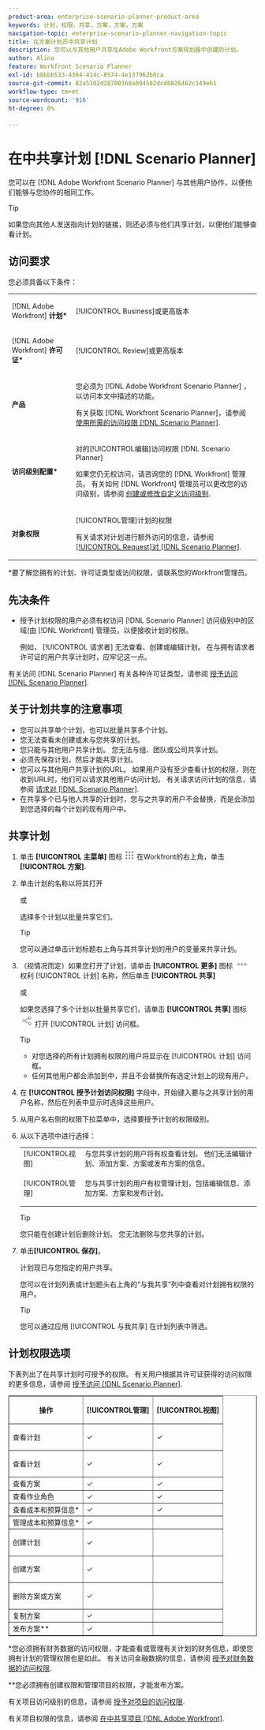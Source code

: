 ```yaml
---
product-area: enterprise-scenario-planner-product-area
keywords: 计划，权限，共享，方案，方案，方案
navigation-topic: enterprise-scenario-planner-navigation-topic
title: 在方案计划员中共享计划
description: 您可以与其他用户共享在Adobe Workfront方案规划器中创建的计划。
author: Alina
feature: Workfront Scenario Planner
exl-id: b8bbb533-4384-414c-8574-4e137962b8ca
source-git-commit: 82a5102d28700368a094502dcd6026462c149eb1
workflow-type: tm+mt
source-wordcount: '916'
ht-degree: 0%

---
```


# 在中共享计划 [!DNL Scenario Planner]

您可以在 [!DNL Adobe Workfront Scenario Planner] 与其他用户协作，以便他们能够与您协作的相同工作。

>[!TIP]
>
>如果您向其他人发送指向计划的链接，则还必须与他们共享计划，以便他们能够查看计划。

## 访问要求

您必须具备以下条件：

<table style="table-layout:auto"> 
 <col> 
 <col> 
 <tbody> 
  <tr> 
   <td> <p>[!DNL Adobe Workfront]<b> 计划*</b> </p> </td> 
   <td>[!UICONTROL Business]或更高版本</td> 
  </tr> 
  <tr> 
   <td> <p>[!DNL Adobe Workfront]<b> 许可证*</b> </p> </td> 
   <td> <p>[!UICONTROL Review]或更高版本</p> </td> 
  </tr> 
  <tr> 
   <td><b>产品</b> </td> 
   <td> <p>您必须为 [!DNL Adobe Workfront Scenario Planner] ，以访问本文中描述的功能。</p> <p>有关获取 [!DNL Workfront Scenario Planner]，请参阅 <a href="../scenario-planner/access-needed-to-use-sp.md" class="MCXref xref">使用所需的访问权限 [!DNL Scenario Planner]</a>. </p> </td> 
  </tr> 
  <tr data-mc-conditions=""> 
   <td><strong>访问级别配置*</strong> </td> 
   <td> <p>对的[!UICONTROL编辑]访问权限 [!DNL Scenario Planner]</p> <p>如果您仍无权访问，请咨询您的 [!DNL Workfront] 管理员。 有关如何 [!DNL Workfront] 管理员可以更改您的访问级别，请参阅 <a href="../administration-and-setup/add-users/configure-and-grant-access/create-modify-access-levels.md" class="MCXref xref">创建或修改自定义访问级别</a>.</p> </td> 
  </tr> 
  <tr data-mc-conditions=""> 
   <td> <p><strong>对象权限</strong> </p> </td> 
   <td> <p> [!UICONTROL管理]计划的权限
     <p>有关请求对计划进行额外访问的信息，请参阅 <a href="../scenario-planner/request-access-to-plan.md" class="MCXref xref">[!UICONTROL Request]对 [!DNL Scenario Planner]</a>.</p> </td> 
  </tr> 
 </tbody> 
</table>

*要了解您拥有的计划、许可证类型或访问权限，请联系您的Workfront管理员。

## 先决条件

* 授予计划权限的用户必须有权访问 [!DNL Scenario Planner] 访问级别中的区域(由 [!DNL Workfront] 管理员，以便接收计划的权限。

   例如， [!UICONTROL 请求者] 无法查看、创建或编辑计划。 在与拥有请求者许可证的用户共享计划时，应牢记这一点。

<!--
  NOTE: ensure this stays this way and they don't restrict Workers from SP as well?? OR ensure you can even SEE Requestors as an option or they are not grayed out??)
  -->

有关访问 [!DNL Scenario Planner] 有关各种许可证类型，请参阅 [授予访问 [!DNL Scenario Planner]](../administration-and-setup/add-users/configure-and-grant-access/grant-access-sp.md).

## 关于计划共享的注意事项

* 您可以共享单个计划，也可以批量共享多个计划。
* 您无法查看未创建或未与您共享的计划。
* 您只能与其他用户共享计划。 您无法与组、团队或公司共享计划。
* 必须先保存计划，然后才能共享计划。
* 您可以与其他用户共享计划的URL。 如果用户没有至少查看计划的权限，则在收到URL时，他们可以请求其他用户访问计划。 有关请求访问计划的信息，请参阅 [请求对 [!DNL Scenario Planner]](../scenario-planner/request-access-to-plan.md).
* 在共享多个已与他人共享的计划时，您与之共享的用户不会替换，而是会添加到您选择的每个计划的现有用户中。

## 共享计划

1. 单击 **[!UICONTROL 主菜单]** 图标 ![](assets/main-menu-icon.png) 在Workfront的右上角，单击 **[!UICONTROL 方案]**.
1. 单击计划的名称以将其打开

   或

   选择多个计划以批量共享它们。

   >[!TIP]
   >
   >您可以通过单击计划标题右上角与其共享计划的用户的变量来共享计划。

1. （视情况而定）如果您打开了计划，请单击 **[!UICONTROL 更多]** 图标 ![](assets/more-icon.png) 权利 [!UICONTROL 计划] 名称，然后单击 **[!UICONTROL 共享]**

   或

   如果您选择了多个计划以批量共享它们，请单击 **[!UICONTROL 共享]** 图标 ![](assets/share-icon-26x26.png) 打开 [!UICONTROL 计划] 访问框。

   >[!TIP]
   >
   >* 对您选择的所有计划拥有权限的用户将显示在 [!UICONTROL 计划] 访问框。
   >* 任何其他用户都会添加到中，并且不会替换所有选定计划上的现有用户。


1. 在 **[!UICONTROL 授予计划访问权限]** 字段中，开始键入要与之共享计划的用户名称，然后在列表中显示时选择这些用户。
1. 从用户名右侧的权限下拉菜单中，选择要授予计划的权限级别。
1. 从以下选项中进行选择：

   <table style="table-layout:auto"> 
    <col> 
    <col> 
    <tbody> 
     <tr> 
      <td role="rowheader">[!UICONTROL视图]</td> 
      <td>与您共享计划的用户将有权查看计划。 他们无法编辑计划、添加方案、方案或发布方案的信息。 </td> 
     </tr> 
     <tr> 
      <td role="rowheader">[!UICONTROL管理]</td> 
      <td> <p>您与共享计划的用户有权管理计划，包括编辑信息、添加方案、方案和发布计划。 </p> </td> 
     </tr> 
    </tbody> 
   </table>

   >[!TIP]
   >
   >您只能在创建计划后删除计划。 您无法删除与您共享的计划。

1. 单击&#x200B;**[!UICONTROL 保存]**。

   计划现已与您指定的用户共享。

   您可以在计划列表或计划题头右上角的“与我共享”列中查看对计划拥有权限的用户。

   >[!TIP]
   >
   >您可以通过应用 [!UICONTROL 与我共享] 在计划列表中筛选。

## 计划权限选项

下表列出了在共享计划时可授予的权限。 有关用户根据其许可证获得的访问权限的更多信息，请参阅 [授予访问 [!DNL Scenario Planner]](../administration-and-setup/add-users/configure-and-grant-access/grant-access-sp.md).

<table border="1" cellspacing="15" cellpadding="1"> 
 <col> 
 <col> 
 <col> 
 <thead> 
  <tr> 
   <th> <p><strong>操作</strong> </p> </th> 
   <th> <p><strong>[!UICONTROL管理]</strong> </p> </th> 
   <th> <p><strong>[!UICONTROL视图]</strong> </p> </th> 
  </tr> 
 </thead> 
 <tbody> 
  <tr> 
   <td> <p>查看计划 </p> </td> 
   <td> <p>✓</p> </td> 
   <td> <p>✓</p> </td> 
  </tr> 
  <tr> 
   <td> <p>查看计划 </p> </td> 
   <td> <p>✓</p> </td> 
   <td> <p>✓</p> </td> 
  </tr> 
  <tr> 
   <td>查看方案</td> 
   <td>✓</td> 
   <td><span style="font-weight: normal;">✓</span> </td> 
  </tr> 
  <tr> 
   <td>查看作业角色</td> 
   <td>✓</td> 
   <td>✓</td> 
  </tr> 
  <tr> 
   <td>查看成本和预算信息*</td> 
   <td>✓</td> 
   <td>✓ </td> 
  </tr> 
  <tr> 
   <td>管理成本和预算信息*</td> 
   <td>✓</td> 
   <td> </td> 
  </tr> 
  <tr> 
   <td> <p>创建计划</p> </td> 
   <td> <p>✓</p> </td> 
   <td> <p> </p> </td> 
  </tr> 
  <tr> 
   <td> <p>创建方案</p> </td> 
   <td> <p>✓</p> </td> 
   <td> <p> </p> </td> 
  </tr> 
  <tr> 
   <td> <p>删除方案或方案</p> </td> 
   <td> <p>✓</p> </td> 
   <td> <p> </p> </td> 
  </tr> 
  <tr> 
   <td>复制方案</td> 
   <td>✓ </td> 
   <td> </td> 
  </tr> 
  <tr data-mc-conditions=""> 
   <td>发布方案**</td> 
   <td>✓</td> 
   <td> </td> 
  </tr> 
 </tbody> 
</table>

*您必须拥有财务数据的访问权限，才能查看或管理有关计划的财务信息，即使您拥有计划的管理权限也是如此。 有关访问金融数据的信息，请参阅 [授予对财务数据的访问权限](../administration-and-setup/add-users/configure-and-grant-access/grant-access-financial.md).

**您必须拥有创建权限和管理项目的权限，才能发布方案。

有关项目访问级别的信息，请参阅 [授予对项目的访问权限](../administration-and-setup/add-users/configure-and-grant-access/grant-access-projects.md).

有关项目权限的信息，请参阅 [在中共享项目 [!DNL Adobe Workfront]](../workfront-basics/grant-and-request-access-to-objects/share-a-project.md).
